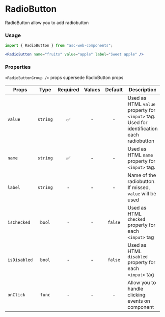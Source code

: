 # RadioButton

RadioButton allow you to add radiobutton

### Usage

```js
import { RadioButton } from "asc-web-components";
```

```jsx
<RadioButton name="fruits" value="apple" label="Sweet apple" />
```

### Properties

`<RadioButtonGroup />` props supersede RadioButton props

| Props        |   Type   | Required | Values | Default | Description                                                                               |
| ------------ | :------: | :------: | :----: | :-----: | ----------------------------------------------------------------------------------------- |
| `value`      | `string` |    ✅    |   -    |    -    | Used as HTML `value` property for `<input>` tag. Used for identification each radiobutton |
| `name`       | `string` |    ✅    |   -    |    -    | Used as HTML `name` property for `<input>` tag.                                           |
| `label`      | `string` |    -     |   -    |    -    | Name of the radiobutton. If missed, `value` will be used                                  |
| `isChecked`  |  `bool`  |    -     |   -    | `false` | Used as HTML `checked` property for each `<input>` tag                                    |
| `isDisabled` |  `bool`  |    -     |   -    | `false` | Used as HTML `disabled` property for each `<input>` tag                                   |
| `onClick`    |  `func`  |    -     |   -    |    -    | Allow you to handle clicking events on component                                          |
